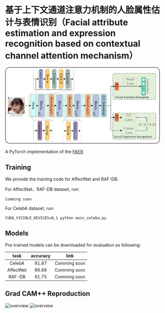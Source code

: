 # 基于上下文通道注意力机制的人脸属性估计与表情识别（Facial attribute estimation and expression recognition based on contextual channel attention mechanism）

![overview](./set/img/overall_architecture.svg)

A PyTorch implementation of the [FAER](http://kns.cnki.net/kcms/detail/51.1307.TP.20240408.1747.012.html.).

  

## Training
We provide the training code for AffectNet and RAF-DB.  

For AffectNet、RAF-DB dataset, run:
```
Comming soon
```

For CelebA dataset, run:
```
CUDA_VISIBLE_DEVICES=0,1 python main_celeba.py 
```

## Models
Pre-trained models can be downloaded for evaluation as following:

|     task    	| accuracy 	| link 	|
|:-----------:	|:--------:	|:----:	|
| CelebA       	| 91.87    	|Comming soon|
| AffectNet 	  | 66.66     |Comming soon|  
| RAF-DB       	| 91.75    	|Comming soon|


## Grad CAM++ Reproduction
![overview](./set/img/grad_cam_affectnet1.emf)
![overview](./set/img/grad_cam_celeba1.emf)

